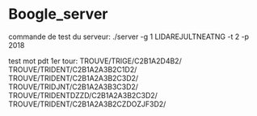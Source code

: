 # Boogle_server

commande de test du serveur:
./server -g 1 LIDAREJULTNEATNG -t 2 -p 2018

test mot pdt 1er tour:
TROUVE/TRIGE/C2B1A2D4B2/
TROUVE/TRIDENT/C2B1A2A3B2C1D2/
TROUVE/TRIDENT/C2B1A2A3B2C3D2/
TROUVE/TRIDJNT/C2B1A2A3B3C3D2/
TROUVE/TRIDENTDZZD/C2B1A2A3B2C3D2/
TROUVE/TRIDENT/C2B1A2A3B2CZDOZJF3D2/